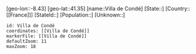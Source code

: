 ﻿---
location: [41.35,-8.43]
mapzoom: [7,12] 
mapmarker: city 
type: City
tags:
- geo/City


SpocWebEntityId: 35295
isDeleted: false
confidential: public

---
[geo-lon::-8.43]
[geo-lat::41.35]
[name::Villa de Condé]
[State::]
[Country::[[France]]]
[StateId::]
[Population::]
[Unknown::]


```leaflet
id: Villa de Condé
coordinates: [[Villa de Condé]]
markerFile: [[Villa de Condé]]
defaultZoom: 11 
maxZoom: 18
```
